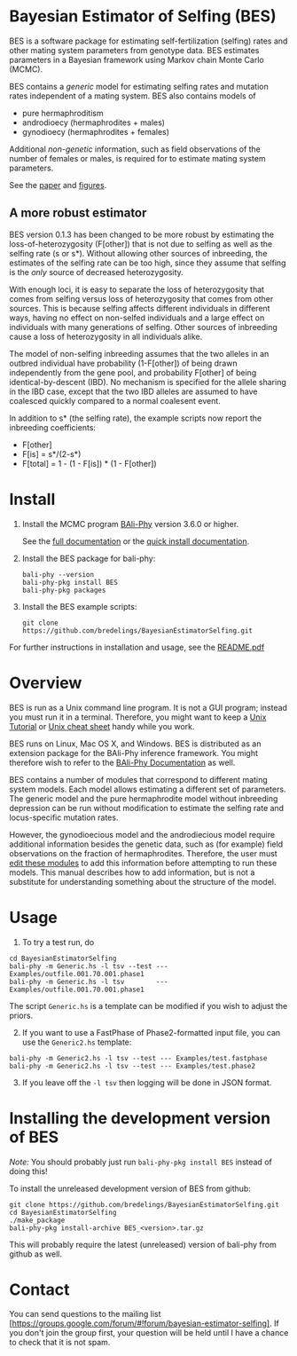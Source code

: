 # Bayesian Estimator of Selfing (BES)
BES is a software package for estimating self-fertilization (selfing)
rates and other mating system parameters from genotype data.  BES
estimates parameters in a Bayesian framework using Markov chain Monte
Carlo (MCMC).

BES contains a _generic_ model for estimating selfing rates and mutation
rates independent of a mating system. BES also contains models of
* pure hermaphroditism
* androdioecy (hermaphrodites + males)
* gynodioecy (hermaphrodites + females)

Additional *non-genetic* information, such as field observations of
the number of females or males, is required for to estimate mating
system parameters.

See the [paper](https://doi.org/10.1534/genetics.115.179093) and [figures](https://www.genetics.org/content/201/3/1171.figures-only).


## A more robust estimator

BES version 0.1.3 has been changed to be more robust by estimating the
loss-of-heterozygosity (F[other]) that is not due to selfing as well as the
selfing rate (s or s*).  Without allowing other sources of inbreeding,
the estimates of the selfing rate can be too high, since they assume
that selfing is the _only_ source of decreased heterozygosity.

With enough loci, it is easy to separate the loss of heterozygosity
that comes from selfing versus loss of heterozygosity that comes from
other sources.  This is because selfing affects different individuals
in different ways, having no effect on non-selfed individuals and a
large effect on individuals with many generations of selfing. Other
sources of inbreeding cause a loss of heterozygosity in all
individuals alike.  

The model of non-selfing inbreeding assumes that the two alleles in an outbred
individual have probability (1-F[other]) of being drawn independently from the
gene pool, and probability F[other] of being identical-by-descent (IBD).  No
mechanism is specified for the allele sharing in the IBD case, except that the
two IBD alleles are assumed to have coalesced quickly compared to a normal
coalesent event.

In addition to s* (the selfing rate), the example scripts now
report the inbreeding coefficients:

* F[other]
* F[is] = s*/(2-s*)
* F[total] = 1 - (1 - F[is]) * (1 - F[other])

# Install

1. Install the MCMC program [BAli-Phy](https://github.com/bredelings/BAli-Phy) version 3.6.0 or higher.

   See the [full documentation](http://bali-phy.org/README.xhtml) or
   the [quick install documentation](http://bali-phy.org/download.php).

2. Install the BES package for bali-phy:

   ```
   bali-phy --version
   bali-phy-pkg install BES
   bali-phy-pkg packages
   ```

3. Install the BES example scripts:

   ```
   git clone https://github.com/bredelings/BayesianEstimatorSelfing.git
   ```

For further instructions in installation and usage, see the [README.pdf](https://raw.githubusercontent.com/bredelings/BayesianEstimatorSelfing/master/doc/README.pdf)

# Overview

BES is run as a Unix command line program.  It is not a GUI program; instead you must run it in a terminal.
Therefore, you might want to keep a [Unix Tutorial](http://www.ee.surrey.ac.uk/Teaching/Unix) or
[Unix cheat sheet](http://www.rain.org/~mkummel/unix.html) handy while you work.

BES runs on Linux, Mac OS X, and Windows.  BES is distributed as an extension package for the BAli-Phy inference framework.
You might therefore wish to refer to the [BAli-Phy Documentation](http://www.bali-phy.org/README.html) as well.

BES contains a number of modules that correspond to different mating system models.  Each model allows
estimating a different set of parameters.  The generic model and the pure hermaphrodite model without
inbreeding depression can be run without modification to estimate the selfing rate and locus-specific mutation rates.

However, the gynodioecious model and the androdiecious model require additional information besides the genetic data,
such as (for example) field observations on the fraction of hermaphrodites.  Therefore,
the user must [edit these modules](#specifying-additional-information) to add this information before attempting to run these models.  This manual
describes how to add information, but is not a substitute for understanding something about the structure of the
model.

# Usage

1. To try a test run, do

```
cd BayesianEstimatorSelfing
bali-phy -m Generic.hs -l tsv --test --- Examples/outfile.001.70.001.phase1
bali-phy -m Generic.hs -l tsv        --- Examples/outfile.001.70.001.phase1
```

The script `Generic.hs` is a template can be modified if you wish to adjust the priors.

2. If you want to use a FastPhase of Phase2-formatted input file, you can
use the `Generic2.hs` template:

```
bali-phy -m Generic2.hs -l tsv --test --- Examples/test.fastphase
bali-phy -m Generic2.hs -l tsv --test --- Examples/test.phase2
```

3. If you leave off the `-l tsv` then logging will be done in JSON format.


# Installing the development version of BES

*Note:* You should probably just run `bali-phy-pkg install BES` instead of doing this!

To install the unreleased development version of BES from github:
```
git clone https://github.com/bredelings/BayesianEstimatorSelfing.git
cd BayesianEstimatorSelfing
./make_package
bali-phy-pkg install-archive BES_<version>.tar.gz
```
This will probably require the latest (unreleased) version of bali-phy from github as well.

# Contact

You can send questions to the mailing list [https://groups.google.com/forum/#!forum/bayesian-estimator-selfing].
If you don't join the group first, your question will be held until I have a chance to check that it is not spam.